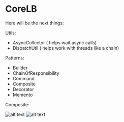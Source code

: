 # CoreLB

Here will be the next things: 

Utils: 
- AsyncCollector ( helps wait async calls)
- DispatchUtil ( helps work with threads like a chain)

Patterns:
- Builder
- ChainOfResponsibility
- Command
- Composite
- Decorator
- Memento



Composite:

![alt text](https://github.com/Icar05/CoreLB/blob/composer.jpg)
![alt text](https://github.com/Icar05/CoreLB/blob/composer.gif)

